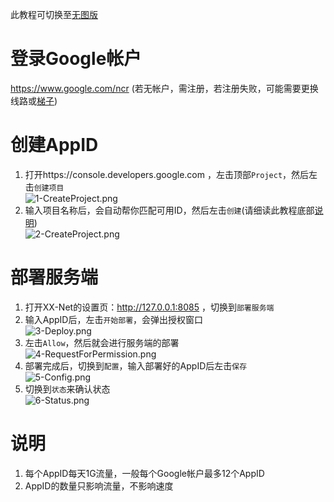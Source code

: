 此教程可切换至[无图版](https://github.com/XX-net/XX-Net/wiki/Register-Google-appid)  

# 登录Google帐户 #
https://www.google.com/ncr (若无帐户，需注册，若注册失败，可能需要更换线路或[梯子](https://wsgzao.github.io/post/fq))  

# 创建AppID #
1. 打开https://console.developers.google.com ，左击顶部`Project`，然后左击`创建项目`  
![1-CreateProject.png](https://cloud.githubusercontent.com/assets/5118705/19354947/1f4ae8ac-919b-11e6-9cc8-e0a589080de2.png)  
2. 输入项目名称后，会自动帮你匹配可用ID，然后左击`创建`(请细读此教程底部[说明](#说明))  
![2-CreateProject.png](https://cloud.githubusercontent.com/assets/5118705/19355039/7080b8a0-919b-11e6-89f4-34b649975804.png)  

# 部署服务端 #
1. 打开XX-Net的设置页：http://127.0.0.1:8085 ，切换到`部署服务端`
2. 输入AppID后，左击`开始部署`，会弹出授权窗口  
![3-Deploy.png](https://cloud.githubusercontent.com/assets/5118705/19356731/61e3b1ca-91a1-11e6-85b3-c4e034d99d65.png)
3. 左击`Allow`，然后就会进行服务端的部署  
![4-RequestForPermission.png](https://cloud.githubusercontent.com/assets/5118705/19356129/501fa69e-919f-11e6-9b7a-549e4a0151de.png)
4. 部署完成后，切换到`配置`，输入部署好的AppID后左击`保存`  
![5-Config.png](https://cloud.githubusercontent.com/assets/5118705/19356467/884aaba8-91a0-11e6-9f45-4d4648510d64.png)
5. 切换到`状态`来确认状态  
![6-Status.png](https://cloud.githubusercontent.com/assets/5118705/19358167/87d799a4-91a7-11e6-8e1c-ee29c53ae18e.png)

# 说明 #
1. 每个AppID每天1G流量，一般每个Google帐户最多12个AppID
2. AppID的数量只影响流量，不影响速度
